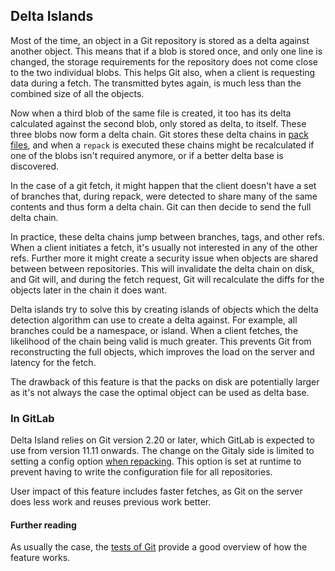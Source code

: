 ## Delta Islands

Most of the time, an object in a Git repository is stored as a delta against
another object. This means that if a blob is stored once, and only one line is
changed, the storage requirements for the repository does not come close to the
two individual blobs. This helps Git also, when a client is requesting data during
a fetch. The transmitted bytes again, is much less than the combined size of all
the objects.

Now when a third blob of the same file is created, it too has its delta
calculated against the second blob, only stored as delta, to itself. These three
blobs now form a delta chain. Git stores these delta chains in [pack files][git-pack],
and when a `repack` is executed these chains might be recalculated if one of the
blobs isn't required anymore, or if a better delta base is discovered.

In the case of a git fetch, it might happen that the client doesn't have a set
of branches that, during repack, were detected to share many of the same contents
and thus form a delta chain. Git can then decide to send the full delta chain.

In practice, these delta chains jump between branches, tags, and other refs. When
a client initiates a fetch, it's usually not interested in any of the other
refs. Further more it might create a security issue when objects are shared
between between repositories. This will invalidate the delta chain on disk, and
Git will, and during the fetch request, Git will recalculate the diffs for the
objects later in the chain it does want.

Delta islands try to solve this by creating islands of objects which the delta
detection algorithm can use to create a delta against. For example, all branches
could be a namespace, or island. When a client fetches, the likelihood of the
chain being valid is much greater. This prevents Git from reconstructing the
full objects, which improves the load on the server and latency for the fetch.

The drawback of this feature is that the packs on disk are potentially
larger as it's not always the case the optimal object can be used as delta base.

### In GitLab

Delta Island relies on Git version 2.20 or later, which GitLab is expected to
use from version 11.11 onwards. The change on the Gitaly side is limited to
setting a config option [when repacking][delta-config]. This option is set at
runtime to prevent having to write the configuration file for all repositories.

User impact of this feature includes faster fetches, as Git on the server does
less work and reuses previous work better.

#### Further reading

As usually the case, the [tests of Git][git-delta-test] provide a good overview
of how the feature works.

[git-delta-test]: https://github.com/git/git/blob/041f5ea1cf987a4068ef5f39ba0a09be85952064/t/t5320-delta-islands.sh
[git-pack]: https://git-scm.com/docs/git-pack-objects
[delta-mr]: https://gitlab.com/gitlab-org/gitaly/merge_requests/1110
[delta-config]: https://gitlab.com/gitlab-org/gitaly/merge_requests/1110/diffs#e01aecd9d7ee43aee1959795092f852d07a1e7ed_55_78

